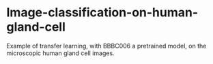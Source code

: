 # Image-classification-on-human-gland-cell
Example of transfer learning, with BBBC006 a pretrained model, on the microscopic human gland cell images.
